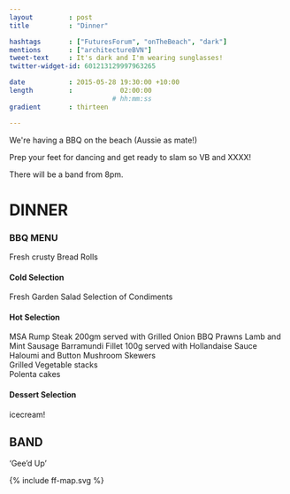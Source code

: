 ```yaml
---
layout         : post
title          : "Dinner"

hashtags       : ["FuturesForum", "onTheBeach", "dark"]
mentions       : ["architectureBVN"]
tweet-text     : It's dark and I'm wearing sunglasses!
twitter-widget-id: 601213129997963265

date           : 2015-05-28 19:30:00 +10:00
length         :            02:00:00
                          # hh:mm:ss
gradient       : thirteen

---
```


We're having a BBQ on the beach (Aussie as mate!)

Prep your feet for dancing and get ready to slam so VB and XXXX!

There will be a band from 8pm.


# DINNER
 
### BBQ MENU                                                                           
Fresh crusty Bread Rolls

#### Cold Selection

Fresh Garden Salad
Selection of Condiments

#### Hot Selection

MSA Rump Steak 200gm served with Grilled Onion
BBQ Prawns
Lamb and Mint Sausage
Barramundi Fillet 100g served with Hollandaise Sauce
Haloumi and Button Mushroom Skewers                    
Grilled Vegetable stacks                                          
Polenta cakes

#### Dessert Selection

icecream!
 
## BAND
 
‘Gee’d Up’


<div class="the-map">{% include ff-map.svg %}</div>

